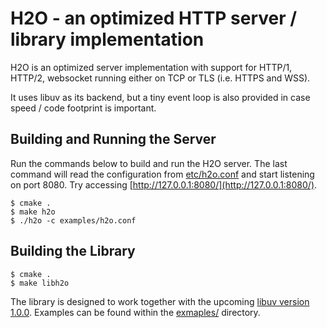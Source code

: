 H2O - an optimized HTTP server / library implementation
===

H2O is an optimized server implementation with support for HTTP/1, HTTP/2, websocket running either on TCP or TLS (i.e. HTTPS and WSS).

It uses libuv as its backend, but a tiny event loop is also provided in case speed / code footprint is important.

Building and Running the Server
---

Run the commands below to build and run the H2O server.  The last command will read the configuration from [etc/h2o.conf](https://github.com/kazuho/h2o/blob/master/examples/h2o.conf) and start listening on port 8080.  Try accessing [http://127.0.0.1:8080/](http://127.0.0.1:8080/).

```
$ cmake .
$ make h2o
$ ./h2o -c examples/h2o.conf
```

Building the Library
---

```
$ cmake .
$ make libh2o
```

The library is designed to work together with the upcoming [libuv version 1.0.0](https://github.com/joyent/libuv).  Examples can be found within the [exmaples/](https://github.com/kazuho/h2o/blob/master/examples/) directory.
